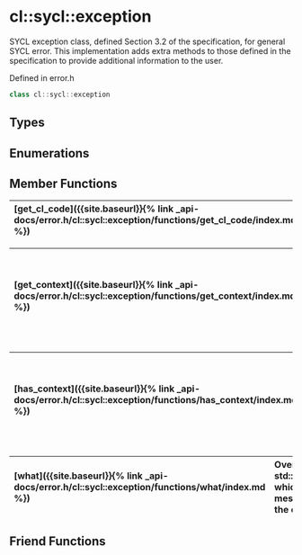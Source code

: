 ---
---
# cl::sycl::exception

SYCL exception class, defined Section 3.2 of the specification, for general SYCL error. This implementation adds extra methods to those defined in the specification to provide additional information to the user. 

Defined in error.h

```cpp
class cl::sycl::exception
```

## Types

## Enumerations

## Member Functions

| [get_cl_code]({{site.baseurl}}{% link _api-docs/error.h/cl::sycl::exception/functions/get_cl_code/index.md %}) | get_cl_error_code.  |
| :--- | :--- |

| [get_context]({{site.baseurl}}{% link _api-docs/error.h/cl::sycl::exception/functions/get_context/index.md %}) | Returns the SYCL context that is associated with this SYCL exception.  |
| :--- | :--- |

| [has_context]({{site.baseurl}}{% link _api-docs/error.h/cl::sycl::exception/functions/has_context/index.md %}) | Reports whether the exception has a context associated with it.  |
| :--- | :--- |

| [what]({{site.baseurl}}{% link _api-docs/error.h/cl::sycl::exception/functions/what/index.md %}) | Overload of std::runtime_error::what() which returns the message associated with the error.  |
| :--- | :--- |


## Friend Functions

